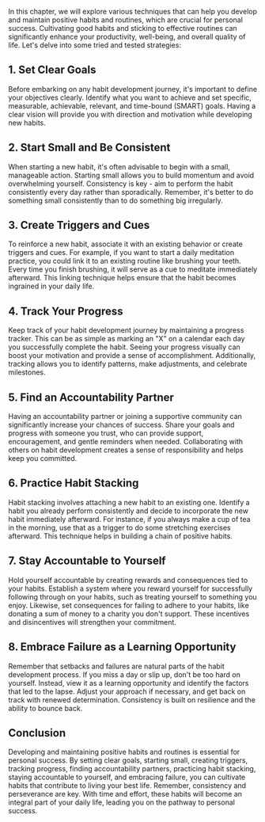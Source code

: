 
In this chapter, we will explore various techniques that can help you develop and maintain positive habits and routines, which are crucial for personal success. Cultivating good habits and sticking to effective routines can significantly enhance your productivity, well-being, and overall quality of life. Let's delve into some tried and tested strategies:

## 1\. Set Clear Goals

Before embarking on any habit development journey, it's important to define your objectives clearly. Identify what you want to achieve and set specific, measurable, achievable, relevant, and time-bound (SMART) goals. Having a clear vision will provide you with direction and motivation while developing new habits.

## 2\. Start Small and Be Consistent

When starting a new habit, it's often advisable to begin with a small, manageable action. Starting small allows you to build momentum and avoid overwhelming yourself. Consistency is key - aim to perform the habit consistently every day rather than sporadically. Remember, it's better to do something small consistently than to do something big irregularly.

## 3\. Create Triggers and Cues

To reinforce a new habit, associate it with an existing behavior or create triggers and cues. For example, if you want to start a daily meditation practice, you could link it to an existing routine like brushing your teeth. Every time you finish brushing, it will serve as a cue to meditate immediately afterward. This linking technique helps ensure that the habit becomes ingrained in your daily life.

## 4\. Track Your Progress

Keep track of your habit development journey by maintaining a progress tracker. This can be as simple as marking an "X" on a calendar each day you successfully complete the habit. Seeing your progress visually can boost your motivation and provide a sense of accomplishment. Additionally, tracking allows you to identify patterns, make adjustments, and celebrate milestones.

## 5\. Find an Accountability Partner

Having an accountability partner or joining a supportive community can significantly increase your chances of success. Share your goals and progress with someone you trust, who can provide support, encouragement, and gentle reminders when needed. Collaborating with others on habit development creates a sense of responsibility and helps keep you committed.

## 6\. Practice Habit Stacking

Habit stacking involves attaching a new habit to an existing one. Identify a habit you already perform consistently and decide to incorporate the new habit immediately afterward. For instance, if you always make a cup of tea in the morning, use that as a trigger to do some stretching exercises afterward. This technique helps in building a chain of positive habits.

## 7\. Stay Accountable to Yourself

Hold yourself accountable by creating rewards and consequences tied to your habits. Establish a system where you reward yourself for successfully following through on your habits, such as treating yourself to something you enjoy. Likewise, set consequences for failing to adhere to your habits, like donating a sum of money to a charity you don't support. These incentives and disincentives will strengthen your commitment.

## 8\. Embrace Failure as a Learning Opportunity

Remember that setbacks and failures are natural parts of the habit development process. If you miss a day or slip up, don't be too hard on yourself. Instead, view it as a learning opportunity and identify the factors that led to the lapse. Adjust your approach if necessary, and get back on track with renewed determination. Consistency is built on resilience and the ability to bounce back.

## Conclusion

Developing and maintaining positive habits and routines is essential for personal success. By setting clear goals, starting small, creating triggers, tracking progress, finding accountability partners, practicing habit stacking, staying accountable to yourself, and embracing failure, you can cultivate habits that contribute to living your best life. Remember, consistency and perseverance are key. With time and effort, these habits will become an integral part of your daily life, leading you on the pathway to personal success.
